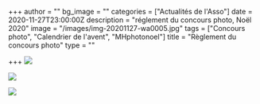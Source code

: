 +++
author = ""
bg_image = ""
categories = ["Actualités de l'Asso"]
date = 2020-11-27T23:00:00Z
description = "réglement du concours photo, Noël 2020"
image = "/images/img-20201127-wa0005.jpg"
tags = ["Concours photo", "Calendrier de l'avent", "MHphotonoel"]
title = "Règlement du concours photo"
type = ""

+++
![](/images/20201201_140527.jpg)

  
![](/images/20201201_140542.jpg)

  
![](/images/20201201_140553.jpg)